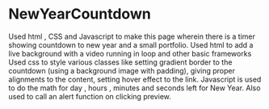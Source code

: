 # NewYearCountdown
Used html , CSS and Javascript to make this page wherein there is a timer showing countdown to new year and a small portfolio.
Used html to add a live background with a video running in loop and other basic frameworks
Used css to style various classes like setting gradient border to the countdown (using a background image with padding), giving proper alignments to the content, setting hover effect to the link.
Javascript is used to do the math for day , hours , minutes and seconds left for New Year. Also used to call an alert function on clicking preview.
